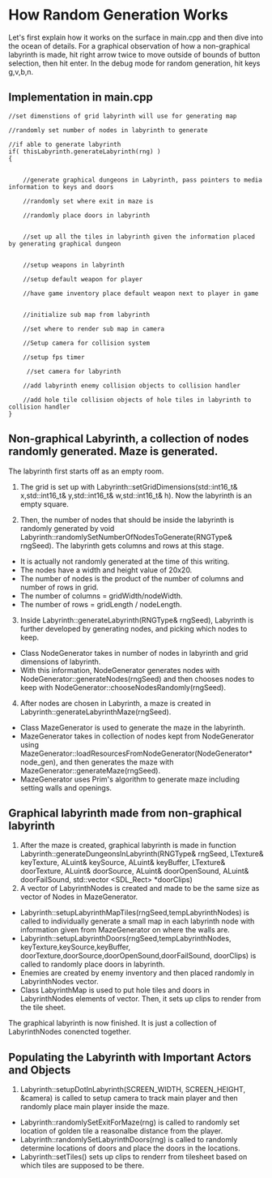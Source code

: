 # How Random Generation Works

Let's first explain how it works on the surface in main.cpp and then dive into the ocean of details.
For a graphical observation of how a non-graphical labyrinth is made, hit right arrow twice to move outside
of bounds of button selection, then hit enter.
In the debug mode for random generation, hit keys g,v,b,n. 

## Implementation in main.cpp
    //set dimenstions of grid labyrinth will use for generating map
    
    //randomly set number of nodes in labyrinth to generate
    
    //if able to generate labyrinth
    if( thisLabyrinth.generateLabyrinth(rng) )
    {
        
       
        //generate graphical dungeons in Labyrinth, pass pointers to media information to keys and doors
        
	    //randomly set where exit in maze is
        
        //randomly place doors in labyrinth
        
        
        //set up all the tiles in labyrinth given the information placed by generating graphical dungeon
        
        
        //setup weapons in labyrinth
        
        //setup default weapon for player
        
        //have game inventory place default weapon next to player in game
        
        
        //initialize sub map from labyrinth
        
        //set where to render sub map in camera
        
        //Setup camera for collision system
        
        //setup fps timer
        
         //set camera for labyrinth 
        
        //add labyrinth enemy collision objects to collision handler
		
        //add hole tile collision objects of hole tiles in labyrinth to collision handler
    }


## Non-graphical Labyrinth, a collection of nodes randomly generated. Maze is generated.
The labyrinth first starts off as an empty room.

1. The grid is set up with Labyrinth::setGridDimensions(std::int16_t& x,std::int16_t& y,std::int16_t& w,std::int16_t& h). Now the labyrinth is an empty square.

2. Then, the number of nodes that should be inside the labyrinth is randomly generated by void Labyrinth::randomlySetNumberOfNodesToGenerate(RNGType& rngSeed). The labyrinth gets columns and rows at this stage.
 * It is actually not randomly generated at the time of this writing. 
 * The nodes have a width and height value of 20x20. 
 * The number of nodes is the product of the number of columns and number of rows in grid.  
 * The number of columns = gridWidth/nodeWidth.
 * The number of rows = gridLength / nodeLength. 

3. Inside Labyrinth::generateLabyrinth(RNGType& rngSeed), Labyrinth is further developed by generating nodes, and picking which nodes to keep.   
 * Class NodeGenerator takes in number of nodes in labyrinth and grid dimensions of labyrinth.
 * With this information, NodeGenerator generates nodes with NodeGenerator::generateNodes(rngSeed) and then chooses nodes to keep with NodeGenerator::chooseNodesRandomly(rngSeed).

4. After nodes are chosen in Labyrinth, a maze is created in Labyrinth::generateLabyrinthMaze(rngSeed).
 * Class MazeGenerator is used to generate the maze in the labyrinth.
 * MazeGenerator takes in collection of nodes kept from NodeGenerator using MazeGenerator::loadResourcesFromNodeGenerator(NodeGenerator* node_gen), and then generates the maze with MazeGenerator::generateMaze(rngSeed).
 * MazeGenerator uses Prim's algorithm to generate maze including setting walls and openings.

## Graphical labyrinth made from non-graphical labyrinth
1. After the maze is created, graphical labyrinth is made in function Labyrinth::generateDungeonsInLabyrinth(RNGType& rngSeed, 
                                              LTexture& keyTexture,
                                                ALuint& keySource,
                                                ALuint& keyBuffer,
                                                LTexture& doorTexture,
                                                ALuint& doorSource,
                                                ALuint& doorOpenSound,
                                                ALuint& doorFailSound,
                                                std::vector <SDL_Rect> *doorClips)
 1. A vector of LabyrinthNodes is created and made to be the same size as vector of Nodes in MazeGenerator.
 * Labyrinth::setupLabyrinthMapTiles(rngSeed,tempLabyrinthNodes) is called to individually generate a small map in each labyrinth node with information given from MazeGenerator on where the walls are.
 * Labyrinth::setupLabyrinthDoors(rngSeed,tempLabyrinthNodes,
                                 keyTexture,keySource,keyBuffer,
                                 doorTexture,doorSource,doorOpenSound,doorFailSound,
                                 doorClips) is called to randomly place doors in labyrinth.
 * Enemies are created by enemy inventory and then placed randomly in LabyrinthNodes vector.
 *  Class LabyrinthMap is used to put hole tiles and doors in LabyrinthNodes elements of vector. Then, it sets up clips to render from the tile sheet.

The graphical labyrinth is now finished. It is just a collection of LabyrinthNodes conencted together.

## Populating the Labyrinth with Important Actors and Objects
1. Labyrinth::setupDotInLabyrinth(SCREEN_WIDTH, SCREEN_HEIGHT,
                                      &camera) is called to setup camera to track main player and then randomly place main player inside the maze.
        
* Labyrinth::randomlySetExitForMaze(rng) is called to randomly set location of golden tile a reasonalbe distance from the player.
* Labyrinth::randomlySetLabyrinthDoors(rng) is called to randomly determine locations of doors and place the doors in the locations.
* Labyrinth::setTiles() sets up clips to renderr from tilesheet based on which tiles are supposed to be there.
